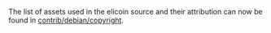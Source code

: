 The list of assets used in the elicoin source and their attribution can now be found in [contrib/debian/copyright](../contrib/debian/copyright).
